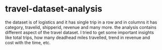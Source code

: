 # travel-dataset-analysis
the dataset is of logistics and it has single trip in a row and in columns it has category, travelid, shipperid, revenue and many more. the analysis contains different aspect of the travel dataset. I tried to get some important insights like total trips, how many deadhead miles travelled, trend in revenue and cost with the time, etc. 
